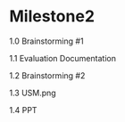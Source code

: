 # Milestone2

1.0 Brainstorming #1

1.1 Evaluation Documentation

1.2 Brainstorming #2

1.3 USM.png

1.4 PPT
